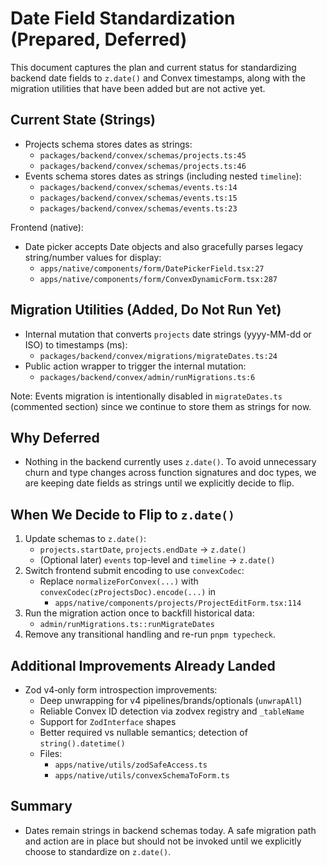 # Date Field Standardization (Prepared, Deferred)

This document captures the plan and current status for standardizing backend date fields to `z.date()` and Convex timestamps, along with the migration utilities that have been added but are not active yet.

## Current State (Strings)

- Projects schema stores dates as strings:
  - `packages/backend/convex/schemas/projects.ts:45`
  - `packages/backend/convex/schemas/projects.ts:46`
- Events schema stores dates as strings (including nested `timeline`):
  - `packages/backend/convex/schemas/events.ts:14`
  - `packages/backend/convex/schemas/events.ts:15`
  - `packages/backend/convex/schemas/events.ts:23`

Frontend (native):

- Date picker accepts Date objects and also gracefully parses legacy string/number values for display:
  - `apps/native/components/form/DatePickerField.tsx:27`
  - `apps/native/components/form/ConvexDynamicForm.tsx:287`

## Migration Utilities (Added, Do Not Run Yet)

- Internal mutation that converts `projects` date strings (yyyy-MM-dd or ISO) to timestamps (ms):
  - `packages/backend/convex/migrations/migrateDates.ts:24`
- Public action wrapper to trigger the internal mutation:
  - `packages/backend/convex/admin/runMigrations.ts:6`

Note: Events migration is intentionally disabled in `migrateDates.ts` (commented section) since we continue to store them as strings for now.

## Why Deferred

- Nothing in the backend currently uses `z.date()`. To avoid unnecessary churn and type changes across function signatures and doc types, we are keeping date fields as strings until we explicitly decide to flip.

## When We Decide to Flip to `z.date()`

1. Update schemas to `z.date()`:
   - `projects.startDate`, `projects.endDate` → `z.date()`
   - (Optional later) `events` top-level and `timeline` → `z.date()`
2. Switch frontend submit encoding to use `convexCodec`:
   - Replace `normalizeForConvex(...)` with `convexCodec(zProjectsDoc).encode(...)` in
     - `apps/native/components/projects/ProjectEditForm.tsx:114`
3. Run the migration action once to backfill historical data:
   - `admin/runMigrations.ts::runMigrateDates`
4. Remove any transitional handling and re-run `pnpm typecheck`.

## Additional Improvements Already Landed

- Zod v4‑only form introspection improvements:
  - Deep unwrapping for v4 pipelines/brands/optionals (`unwrapAll`)
  - Reliable Convex ID detection via zodvex registry and `_tableName`
  - Support for `ZodInterface` shapes
  - Better required vs nullable semantics; detection of `string().datetime()`
  - Files:
    - `apps/native/utils/zodSafeAccess.ts`
    - `apps/native/utils/convexSchemaToForm.ts`

## Summary

- Dates remain strings in backend schemas today. A safe migration path and action are in place but should not be invoked until we explicitly choose to standardize on `z.date()`.
